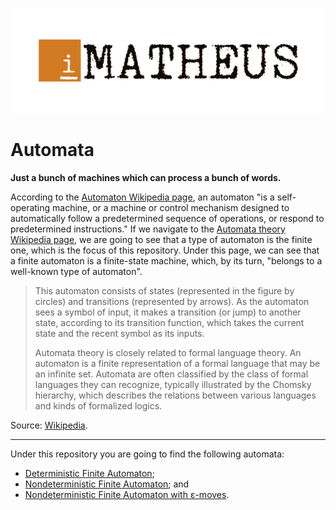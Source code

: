 <p align="center"><img src="./igor-matheus.png"></img></p>

# Automata
**Just a bunch of machines which can process a bunch of words.**

According to the [Automaton Wikipedia page](https://en.wikipedia.org/wiki/Automaton), an automaton "is a self-operating machine, or a machine or control mechanism designed to automatically follow a predetermined sequence of operations, or respond to predetermined instructions." If we navigate to the [Automata theory Wikipedia page](https://en.wikipedia.org/wiki/Automata_theory), we are going to see that a type of automaton is the finite one, which is the focus of this repository. Under this page, we can see that a finite automaton is a finite-state machine, which, by its turn, "belongs to a well-known type of automaton".

>This automaton consists of states (represented in the figure by circles) and transitions (represented by arrows). As the automaton sees a symbol of input, it makes a transition (or jump) to another state, according to its transition function, which takes the current state and the recent symbol as its inputs.
>
>Automata theory is closely related to formal language theory. An automaton is a finite representation of a formal language that may be an infinite set. Automata are often classified by the class of formal languages they can recognize, typically illustrated by the Chomsky hierarchy, which describes the relations between various languages and kinds of formalized logics.

Source: [Wikipedia](https://en.wikipedia.org/wiki/Automata_theory).

---

Under this repository you are going to find the following automata:

- [Deterministic Finite Automaton](./dfa);
- [Nondeterministic Finite Automaton](./nfa); and
- [Nondeterministic Finite Automaton with ε-moves](./nfae).